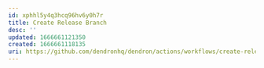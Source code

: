 ```yaml
---
id: xphhl5y4q3hcq96hv6y0h7r
title: Create Release Branch
desc: ''
updated: 1666661121350
created: 1666661118135
uri: https://github.com/dendronhq/dendron/actions/workflows/create-release-branch.yml
---
```


